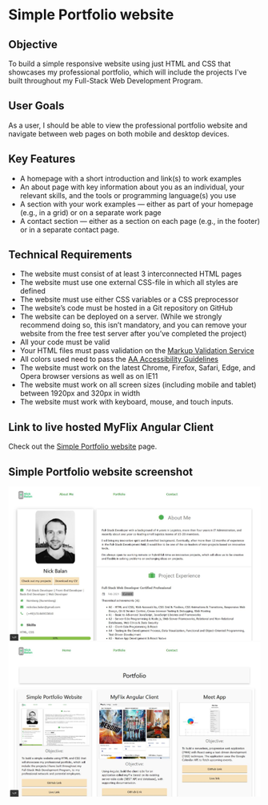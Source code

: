 # Simple Portfolio website

## Objective 
To build a simple responsive website using just HTML and CSS that showcases my professional portfolio, which will include the projects I've built throughout my Full-Stack Web Development Program.

## User Goals 
As a user, I should be able to view the professional portfolio website and navigate between web pages on both mobile and desktop devices. 

## Key Features 
- A homepage with a short introduction and link(s) to work examples 
- An about page with key information about you as an individual, your relevant skills, and the tools or programming language(s) you use 
- A section with your work examples — either as part of your homepage (e.g., in a grid) or on a separate work page 
- A contact section — either as a section on each page (e.g., in the footer) or in a 
separate contact page.

## Technical Requirements 
- The website must consist of at least 3 interconnected HTML pages 
- The website must use one external CSS-file in which all styles are defined 
- The website must use either CSS variables or a CSS preprocessor
- The website’s code must be hosted in a Git repository on GitHub
- The website can be deployed on a server. (While we strongly recommend doing so, this isn’t mandatory, and you can remove your website from the free test server after you’ve completed the project) 
- All your code must be valid
- Your HTML files must pass validation on the [Markup Validation Service](https://validator.w3.org/) 
- All colors used need to pass the [AA Accessibility Guidelines](https://contrastchecker.com/)
- The website must work on the latest Chrome, Firefox, Safari, Edge, and Opera browser versions as well as on IE11
- The website must work on all screen sizes (including mobile and tablet) between 1920px and 320px in width
- The website must work with keyboard, mouse, and touch inputs. 

## Link to live hosted MyFlix Angular Client

Check out the [Simple Portfolio website](https://nickbalan.github.io/portfolio-website/) page.

## Simple Portfolio website screenshot

![Livescreen](img/Livescreen/Portfolio_website_1.JPG)
![Livescreen](img/Livescreen/Portfolio_website_2.JPG)

